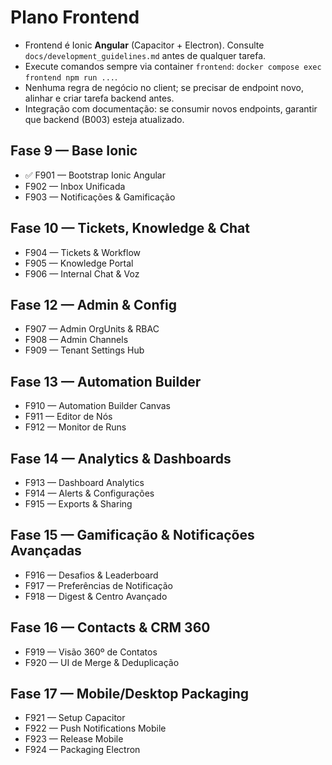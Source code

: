 # Plano Frontend

- Frontend é Ionic **Angular** (Capacitor + Electron). Consulte `docs/development_guidelines.md` antes de qualquer tarefa.
- Execute comandos sempre via container `frontend`: `docker compose exec frontend npm run ...`.
- Nenhuma regra de negócio no client; se precisar de endpoint novo, alinhar e criar tarefa backend antes.
- Integração com documentação: se consumir novos endpoints, garantir que backend (B003) esteja atualizado.

## Fase 9 — Base Ionic
- ✅ F901 — Bootstrap Ionic Angular
- F902 — Inbox Unificada
- F903 — Notificações & Gamificação

## Fase 10 — Tickets, Knowledge & Chat
- F904 — Tickets & Workflow
- F905 — Knowledge Portal
- F906 — Internal Chat & Voz

## Fase 12 — Admin & Config
- F907 — Admin OrgUnits & RBAC
- F908 — Admin Channels
- F909 — Tenant Settings Hub

## Fase 13 — Automation Builder
- F910 — Automation Builder Canvas
- F911 — Editor de Nós
- F912 — Monitor de Runs

## Fase 14 — Analytics & Dashboards
- F913 — Dashboard Analytics
- F914 — Alerts & Configurações
- F915 — Exports & Sharing

## Fase 15 — Gamificação & Notificações Avançadas
- F916 — Desafios & Leaderboard
- F917 — Preferências de Notificação
- F918 — Digest & Centro Avançado

## Fase 16 — Contacts & CRM 360
- F919 — Visão 360º de Contatos
- F920 — UI de Merge & Deduplicação

## Fase 17 — Mobile/Desktop Packaging
- F921 — Setup Capacitor
- F922 — Push Notifications Mobile
- F923 — Release Mobile
- F924 — Packaging Electron
